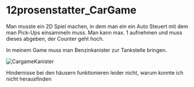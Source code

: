 # 12prosenstatter_CarGame
Man musste ein 2D Spiel machen, in dem man ein ein Auto Steuert mit dem man Pick-Ups einsammeln muss. Man kann max. 1 aufnehmen und muss dieses abgeben, der Counter geht hoch.


In meinem Game muss man Benzinkanister zur Tankstelle bringen.


![CargameKanister](https://user-images.githubusercontent.com/114597978/216107001-f576ed1e-d26a-4f37-b146-e89961372736.png)


Hindernisse bei den häusern funktionieren leider nicht, warum konnte ich nicht herausfinden
